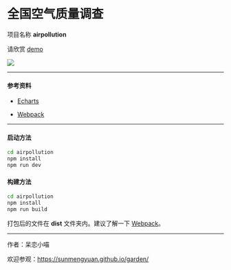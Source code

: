 # 全国空气质量调查 #

项目名称 __airpollution__

请欣赏 [demo](https://sunmengyuan.github.io/demos/echarts/airpollution)

![](http://oru3b8jlz.bkt.clouddn.com/screenshot-airpollution.jpg)

*****

#### 参考资料 ####

+ [Echarts](http://echarts.baidu.com/)

+ [Webpack](https://webpack.github.io/docs/)

*****

#### 启动方法 ####

```bash
cd airpollution
npm install
npm run dev
```

#### 构建方法 ####

```bash
cd airpollution
npm install
npm run build
```

打包后的文件在 __dist__ 文件夹内。建议了解一下 [Webpack](https://webpack.github.io/docs/)。

*****

作者：呆恋小喵

欢迎参观：<https://sunmengyuan.github.io/garden/>
